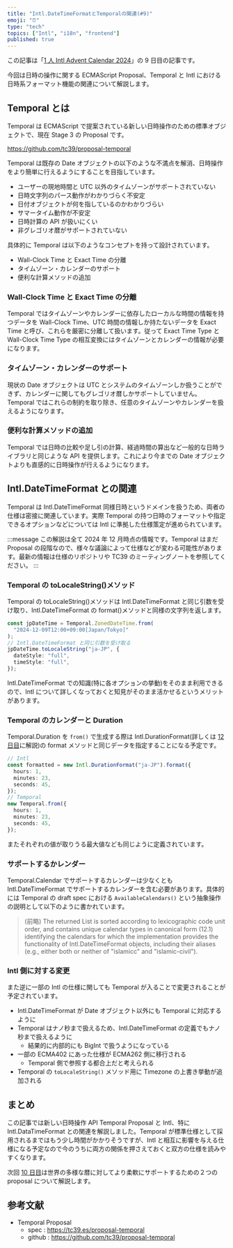 ```yaml
---
title: "Intl.DateTimeFormatとTemporalの関連(#9)"
emoji: "⏰"
type: "tech"
topics: ["Intl", "i18n", "frontend"]
published: true
---
```


この記事は「[1 人 Intl Advent Calendar 2024](https://adventar.org/calendars/10555)」の 9 日目の記事です。

今回は日時の操作に関する ECMAScript Proposal、Temporal と Intl における日時系フォーマット機能の関連について解説します。

## Temporal とは

Temporal は ECMAScript で提案されている新しい日時操作のための標準オブジェクトで、現在 Stage 3 の Proposal です。

https://github.com/tc39/proposal-temporal

Temporal は既存の Date オブジェクトの以下のような不満点を解消、日時操作をより簡単に行えるようにすることを目指しています。

- ユーザーの現地時間と UTC 以外のタイムゾーンがサポートされていない
- 日時文字列のパース動作がわかりづらく不安定
- 日付オブジェクトが何を指しているのかわかりづらい
- サマータイム動作が不安定
- 日時計算の API が扱いにくい
- 非グレゴリオ暦がサポートされていない

具体的に Temporal は以下のようなコンセプトを持って設計されています。

- Wall-Clock Time と Exact Time の分離
- タイムゾーン・カレンダーのサポート
- 便利な計算メソッドの追加

### Wall-Clock Time と Exact Time の分離

Temporal ではタイムゾーンやカレンダーに依存したローカルな時間の情報を持つデータを Wall-Clock Time、UTC 時間の情報しか持たないデータを Exact Time と呼び、これらを厳密に分離して扱います。従って Exact Time Type と Wall-Clock Time Type の相互変換にはタイムゾーンとカレンダーの情報が必要になります。

### タイムゾーン・カレンダーのサポート

現状の Date オブジェクトは UTC とシステムのタイムゾーンしか扱うことができず、カレンダーに関してもグレゴリオ暦しかサポートしていません。Temporal ではこれらの制約を取り除き、任意のタイムゾーンやカレンダーを扱えるようになります。

### 便利な計算メソッドの追加

Temporal では日時の比較や足し引の計算、経過時間の算出など一般的な日時ライブラリと同じような API を提供します。これにより今までの Date オブジェクトよりも直感的に日時操作が行えるようになります。

## Intl.DateTimeFormat との関連

Temporal は Intl.DateTimeFormat 同様日時というドメインを扱うため、両者の仕様は密接に関連しています。実際 Temporal の持つ日時のフォーマットや指定できるオプションなどについては Intl に準拠した仕様策定が進められています。

:::message
この解説は全て 2024 年 12 月時点の情報です。Temporal はまだ Proposal の段階なので、様々な議論によって仕様などが変わる可能性があります。最新の情報は仕様のリポジトリや TC39 のミーティングノートを参照してください。
:::

### Temporal の toLocaleString()メソッド

Temporal の toLocaleString()メソッドは Intl.DateTimeFormat と同じ引数を受け取り、Intl.DateTimeFormat の format()メソッドと同様の文字列を返します。

```ts
const jpDateTime = Temporal.ZonedDateTime.from(
  "2024-12-09T12:00+09:00[Japan/Tokyo]"
);
// Intl.DateTimeFormat と同じ引数を受け取る
jpDateTime.toLocaleString("ja-JP", {
  dateStyle: "full",
  timeStyle: "full",
});
```

Intl.DateTimeFormat での知識(特に各オプションの挙動)をそのまま利用できるので、Intl について詳しくなっておくと知見がそのまま活かせるというメリットがあります。

### Temporal のカレンダーと Duration

Temporal.Duration を `from()` で生成する際は Intl.DurationFormat(詳しくは [12 日目]()に解説)の format メソッドと同じデータを指定することになる予定です。

```ts
// Intl
const formatted = new Intl.DurationFormat("ja-JP").format({
  hours: 1,
  minutes: 23,
  seconds: 45,
});
// Temporal
new Temporal.from({
  hours: 1,
  minutes: 23,
  seconds: 45,
});
```

またそれぞれの値が取りうる最大値なども同じように定義されています。

### サポートするかレンダー

Temporal.Calendar でサポートするカレンダーは少なくとも Intl.DateTimeFormat でサポートするカレンダーを含む必要があります。具体的には Temporal の draft spec における `AvailableCalendars()` という抽象操作の説明として以下のように書かれています。

> (前略) The returned List is sorted according to lexicographic code unit order, and contains unique calendar types in canonical form (12.1) identifying the calendars for which the implementation provides the functionality of Intl.DateTimeFormat objects, including their aliases (e.g., either both or neither of "islamicc" and "islamic-civil").

### Intl 側に対する変更

また逆に一部の Intl の仕様に関しても Temporal が入ることで変更されることが予定されています。

- Intl.DateTimeFormat が Date オブジェクト以外にも Temporal に対応するように
- Temporal はナノ秒まで扱えるため、Intl.DateTimeFormat の定義でもナノ秒まで扱えるように
  - 結果的に内部的にも BigInt で扱うようになっている
- 一部の ECMA402 にあった仕様が ECMA262 側に移行される
  - Temporal 側で参照する都合上だと考えられる
- Temporal の `toLocaleString()` メソッド用に Timezone の上書き挙動が追加される

## まとめ

この記事では新しい日時操作 API Temporal Proposal と Intl、特に Intl.DataTimeFormat との関連を解説しました。Temporal が標準仕様として採用されるまではもう少し時間がかかりそうですが、Intl と相互に影響を与える仕様になる予定なので今のうちに両方の関係を押さえておくと双方の仕様を読みやすくなります。

次回 [10 日目](https://zenn.dev/sajikix/articles/intl-advent-calendar-24-10)は世界の多様な暦に対してより柔軟にサポートするための２つの proposal について解説します。

## 参考文献

- Temporal Proposal
  - spec : https://tc39.es/proposal-temporal
  - github : https://github.com/tc39/proposal-temporal
